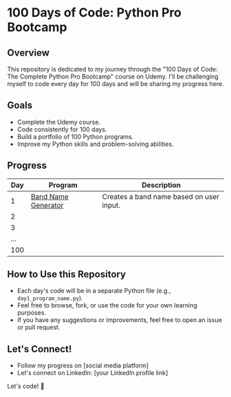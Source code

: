 # 100 Days of Code: Python Pro Bootcamp

## Overview

This repository is dedicated to my journey through the "100 Days of Code: The Complete Python Pro Bootcamp" course on Udemy.  I'll be challenging myself to code every day for 100 days and will be sharing my progress here.

## Goals

* Complete the Udemy course.
* Code consistently for 100 days.
* Build a portfolio of 100 Python programs.
* Improve my Python skills and problem-solving abilities.

## Progress

| Day | Program | Description |
|---|---|---|
| 1 | [Band Name Generator](day1_band_name_generator.py) | Creates a band name based on user input. |
| 2 |  |  |
| 3 |  |  |
| ... |  |  |
| 100 |  |  |

## How to Use this Repository

* Each day's code will be in a separate Python file (e.g., `day1_program_name.py`).
* Feel free to browse, fork, or use the code for your own learning purposes.
* If you have any suggestions or improvements, feel free to open an issue or pull request.

## Let's Connect!

* Follow my progress on [social media platform]
* Let's connect on LinkedIn: [your LinkedIn profile link]

Let's code! 🚀
